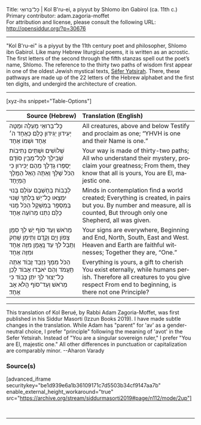 <html>
<head></head>
<body>
Title: כָּל־בְּרוּאֵי | Kol B'ru-ei, a piyyut by Shlomo ibn Gabirol (ca. 11th c.)<br />
Primary contributor: adam.zagoria-moffet<br />
For attribution and license, please consult the following URL: <a href="http://opensiddur.org/?p=30676">http://opensiddur.org/?p=30676</a>
<p />
<hr />

"Kol B'ru-ei" is a piyyut by the 11th century poet and philosopher, Shlomo ibn Gabirol. Like many Hebrew liturgical poems, it is written as an acrostic. The first letters of the second through the fifth stanzas spell out the poet’s name, Shlomo. The reference to the thirty two paths of wisdom first appear in one of the oldest Jewish mystical texts, <a href="https://opensiddur.org/readings-and-sourcetexts/mekorot/non-canonical/esoteric/sefer-yetsirah/sefer-yetsirah-earliest-recoverable-text-by-a-peter-hayman-adapted-by-aharon-varady/">Séfer Yətsirah</a>. There, these pathways are made up of the 22 letters of the Hebrew alphabet and the first ten digits, and undergird the architecture of creation.

<hr />

[xyz-ihs snippet="Table-Options"]<table style="margin-left: auto; margin-right: auto;" class="draggable">
<thead><tr><th id="x" style="text-align: right;">Source (Hebrew)</th><th style="text-align: left;">Translation (English)</th></tr></thead>
<tbody>
<tr><td style="vertical-align:top;">
<div class="liturgy" lang="he">
כָּל־בְּרוּאֵי מַעְלָה וּמַטָּה
יְעִידוּן יַגִּידוּן כֻּלָּם כְּאֶחָד
ה׳ אֶחָד וּשְׁמוֹ אֶחָד
</span></div></td>
 
<td style="vertical-align:top;">
<div class="english" lang="en">
All creatures, above and below
Testify and proclaim as one;
“YHVH is one and their Name is one.”
</div></td></tr>


<tr><td style="vertical-align:top;">
<div class="liturgy" lang="he">
שְׁלוֹשִׁים וּשְׁתַּיִם נְתִיבוֹת שְׁבִילָךְ
לְכָל־מֵבִין סוֹדָם יְסַפְּרוּ גָדְלָךְ
מֵהֶם יַכִּירוּן כִּי הַכֹּל שֶׁלָּךְ
וְאַתָּה הָאֵל הַמֶּלֶךְ הַֽמְּיֻחָד
</span></div></td>
 
<td style="vertical-align:top;">
<div class="english" lang="en">
Your way is made of thirty-two paths; 
All who understand their mystery, proclaim your greatness;
From them, they know that all is yours,
You are El, majestic one. 
</div></td></tr>


<tr><td style="vertical-align:top;">
<div class="liturgy" lang="he">
לְבָבוֹת בְּחָשְׁבָם עוֹלָם בָּנוּי
יִמְצְאוּ כָל־יֵשׁ בִּלְתְּךָ שָׁנוּי
בְּמִסְפָּר בְּמִשְׁקָל הַכֹּל מָנוּי
כֻּלָּם נִתְּנוּ מֵרוֹעֶה אֶחָד
</span></div></td>
 
<td style="vertical-align:top;">
<div class="english" lang="en">
Minds in contemplation find a world created;
Everything is created, in pairs but you. 
By number and measure, all is counted, 
But through only one Shepherd, all was given.
</div></td></tr>


<tr><td style="vertical-align:top;">
<div class="liturgy" lang="he">
מֵרֹאשׁ וְעַד סוֹף יֵשׁ לְךָ סִמָּן
צָפוֹן וָיָם וְקֶֽדֶם וְתֵימָן
שַֽׁחַק וְתֵֽבֵל לְךָ עֵד נֶֽאֱמָן
מִזֶּה אֶחָד וּמִזֶּה אֶחָד
</span></div></td>
 
<td style="vertical-align:top;">
<div class="english" lang="en">
Your signs are everywhere, Beginning and End,
North, South, East and West.
Heaven and Earth are faithful witnesses; 
Together they are, “One.”
</div></td></tr>


<tr><td style="vertical-align:top;">
<div class="liturgy" lang="he">
הַכֹּל מִמְּךָ נִזְבַּד זָבוֹד
אַתָּה תַֽעֲמֹד וְהֵם יֹאבְדוּ אָבוֹד
לָכֵן כָּל־יְצוּר לְךָ יִתֵּן כָּבוֹד
כִּי מֵרֹאשׁ וְעַד־סוֹף הֲלֹא אָב אֶחָד׃
</span></div></td>
 
<td style="vertical-align:top;">
<div class="english" lang="en">
Everything is yours, a gift to cherish
You exist eternally, while humans perish. 
Therefore all creatures to you give respect 
From end to beginning, is there not one Principle?
</div></td></tr>
</tbody></table>

<hr />

This translation of Kol Berué, by Rabbi Adam Zagoria-Moffet, was first published in his Siddur Masorti (Izzun Books 2019). I have made subtle changes in the translation. While Adam has "parent" for 'av' as a gender-neutral choice, I prefer "principle" following the meaning of 'avot' in the Sefer Yetsirah. Instead of "You are a singular sovereign ruler," I prefer "You are El, majestic one." All other differences in punctuation or capitalization are comparably minor. --Aharon Varady

<h3>Source(s)</h3>

[advanced_iframe securitykey="be1d939e6a1b36109171c7d5503b34cf9147aa7b" enable_external_height_workaround="true" src="https://archive.org/stream/siddurmasorti2019#page/n112/mode/2up"]

&nbsp;

<hr />

&nbsp;
</body>
</html>